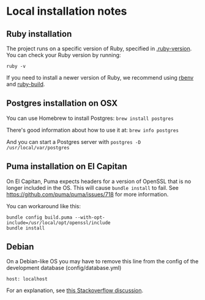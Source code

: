 # Local installation notes

## Ruby installation
The project runs on a specific version of Ruby, specified in [.ruby-version](/.ruby-version).  You can check your Ruby version by running:

```
ruby -v
```

If you need to install a newer version of Ruby, we recommend using [rbenv](https://github.com/rbenv/rbenv#installation) and [ruby-build](https://github.com/rbenv/ruby-build#installation).

## Postgres installation on OSX

You can use Homebrew to install Postgres: `brew install postgres`

There's good information about how to use it at: `brew info postgres`

And you can start a Postgres server with `postgres -D /usr/local/var/postgres`

## Puma installation on El Capitan
On El Capitan, Puma expects headers for a version of OpenSSL that is no longer included in the OS.  This will cause `bundle install` to fail.  See https://github.com/puma/puma/issues/718 for more information.

You can workaround like this:

```
bundle config build.puma --with-opt-include=/usr/local/opt/openssl/include
bundle install
```

## Debian

On a Debian-like OS you may have to remove this line from the config of the development database (config/database.yml)
```
host: localhost
```
For an explanation, see [this Stackoverflow discussion](http://stackoverflow.com/questions/23375740/pgconnectionbad-fe-sendauth-no-password-supplied).
